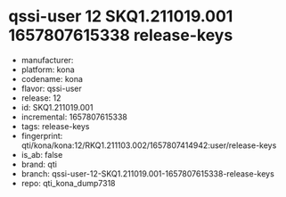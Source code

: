 # qssi-user 12 SKQ1.211019.001 1657807615338 release-keys
- manufacturer: 
- platform: kona
- codename: kona
- flavor: qssi-user
- release: 12
- id: SKQ1.211019.001
- incremental: 1657807615338
- tags: release-keys
- fingerprint: qti/kona/kona:12/RKQ1.211103.002/1657807414942:user/release-keys
- is_ab: false
- brand: qti
- branch: qssi-user-12-SKQ1.211019.001-1657807615338-release-keys
- repo: qti_kona_dump7318
